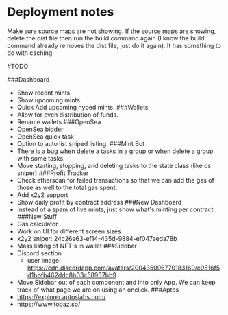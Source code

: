 # Deployment notes
Make sure source maps are not showing. If the source maps are showing, delete the dist file then run the build command again (I know the build command already removes the dist file, just do it again). It has something to do with caching.


#TODO

###Dashboard
  * Show recent mints.
  * Show upcoming mints.
  * Quick Add upcoming hyped mints.
###Wallets
  * Allow for even distribution of funds.
  * Rename wallets
###OpenSea
  * OpenSea bidder
  * OpenSea quick task
  * Option to auto list sniped listing.
###Mint Bot
  * There is a bug when delete a tasks in a group or when delete a group with some tasks.
  * Move starting, stopping, and deleting tasks to the state class (like os sniper)
###Profit Tracker
  * Check etherscan for failed transactions so that we can add the gas of those as well to the total gas spent.
  * Add x2y2 support
  * Show daily profit by contract address
###New Dashboard
  * Instead of a spam of live mints, just show what's minting per contract
###New Stuff
  * Gas calculator
  * Work on UI for different screen sizes
  * x2y2 sniper: 24c26e63-ef14-435d-9884-ef047aeda78b
  * Mass listing of NFT's in wallet
###Sidebar
  * Discord section
    * user image: https://cdn.discordapp.com/avatars/200435096770183169/c9516f5d1bbfb462ddc8b03c58937bb9
  * Move Sidebar out of each component and into only App. We can keep track of what page we are on using an onclick.
###Aptos
  * https://explorer.aptoslabs.com/
  * https://www.topaz.so/